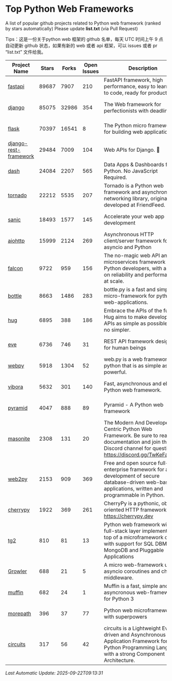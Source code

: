 # Top Python Web Frameworks
A list of popular github projects related to Python web framework (ranked by stars automatically)
Please update **list.txt** (via Pull Request)

Tips：这是一份关于python web 框架的 github 名单，每天 UTC 时间上午 9 点自动更新 github 状态，如果有新的 web 或者 api 框架，可以 issues 或者 pr “list.txt” 文件给我。

| Project Name | Stars | Forks | Open Issues | Description | Last Commit |
| ------------ | ----- | ----- | ----------- | ----------- | ----------- |
| [fastapi](https://github.com/fastapi/fastapi) | 89687 | 7907 | 210 | FastAPI framework, high performance, easy to learn, fast to code, ready for production | 2025-09-21 14:11:44 |
| [django](https://github.com/django/django) | 85075 | 32986 | 354 | The Web framework for perfectionists with deadlines. | 2025-09-22 07:00:24 |
| [flask](https://github.com/pallets/flask) | 70397 | 16541 | 8 | The Python micro framework for building web applications. | 2025-09-19 23:45:27 |
| [django-rest-framework](https://github.com/encode/django-rest-framework) | 29484 | 7009 | 104 | Web APIs for Django. 🎸 | 2025-09-20 10:19:28 |
| [dash](https://github.com/plotly/dash) | 24084 | 2207 | 565 | Data Apps & Dashboards for Python. No JavaScript Required. | 2025-09-09 14:25:10 |
| [tornado](https://github.com/tornadoweb/tornado) | 22212 | 5535 | 207 | Tornado is a Python web framework and asynchronous networking library, originally developed at FriendFeed. | 2025-09-17 17:43:47 |
| [sanic](https://github.com/sanic-org/sanic) | 18493 | 1577 | 145 |  Accelerate your web app development  | Build fast. Run fast. | 2025-03-31 21:19:26 |
| [aiohttp](https://github.com/aio-libs/aiohttp) | 15999 | 2124 | 269 | Asynchronous HTTP client/server framework for asyncio and Python | 2025-09-21 09:01:43 |
| [falcon](https://github.com/falconry/falcon) | 9722 | 959 | 156 | The no-magic web API and microservices framework for Python developers, with a focus on reliability and performance at scale. | 2025-09-20 19:45:10 |
| [bottle](https://github.com/bottlepy/bottle) | 8663 | 1486 | 283 | bottle.py is a fast and simple micro-framework for python web-applications. | 2025-09-19 11:25:45 |
| [hug](https://github.com/hugapi/hug) | 6895 | 388 | 186 | Embrace the APIs of the future. Hug aims to make developing APIs as simple as possible, but no simpler. | 2023-06-30 13:14:01 |
| [eve](https://github.com/pyeve/eve) | 6736 | 746 | 31 | REST API framework designed for human beings | 2025-08-26 14:11:54 |
| [webpy](https://github.com/webpy/webpy) | 5918 | 1304 | 52 | web.py is a web framework for python that is as simple as it is powerful.  | 2025-09-18 13:57:43 |
| [vibora](https://github.com/vibora-io/vibora) | 5632 | 301 | 140 | Fast, asynchronous and elegant Python web framework. | 2019-02-11 10:54:12 |
| [pyramid](https://github.com/Pylons/pyramid) | 4047 | 888 | 89 | Pyramid - A Python web framework | 2024-12-20 23:21:35 |
| [masonite](https://github.com/MasoniteFramework/masonite) | 2308 | 131 | 20 | The Modern And Developer Centric Python Web Framework. Be sure to read the documentation and join the Discord channel for questions: https://discord.gg/TwKeFahmPZ | 2025-03-20 20:11:49 |
| [web2py](https://github.com/web2py/web2py) | 2153 | 909 | 369 | Free and open source full-stack enterprise framework for agile development of secure database-driven web-based applications, written and programmable in Python. | 2025-09-13 16:03:35 |
| [cherrypy](https://github.com/cherrypy/cherrypy) | 1922 | 369 | 261 | CherryPy is a pythonic, object-oriented HTTP framework.      https://cherrypy.dev | 2025-08-30 13:15:08 |
| [tg2](https://github.com/TurboGears/tg2) | 810 | 81 | 13 | Python web framework with full-stack layer implemented on top of a microframework core with support for SQL DBMS, MongoDB and Pluggable Applications | 2025-02-18 22:52:59 |
| [Growler](https://github.com/pyGrowler/Growler) | 688 | 21 | 5 | A micro web-framework using asyncio coroutines and chained middleware. | 2020-03-08 07:51:41 |
| [muffin](https://github.com/klen/muffin) | 682 | 24 | 1 | Muffin is a fast, simple and asyncronous web-framework for Python 3 | 2025-07-21 10:54:32 |
| [morepath](https://github.com/morepath/morepath) | 396 | 37 | 77 | Python web microframework with superpowers | 2022-05-29 18:09:39 |
| [circuits](https://github.com/circuits/circuits) | 317 | 56 | 42 | circuits is a Lightweight Event driven and Asynchronous Application Framework for the Python Programming Language with a strong Component Architecture. | 2024-04-03 22:38:28 |

*Last Automatic Update: 2025-09-22T09:13:31*